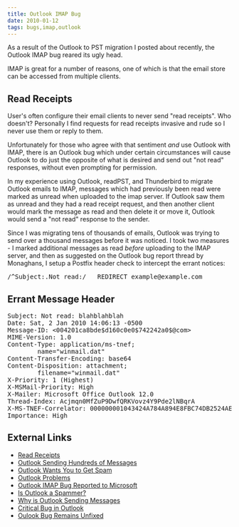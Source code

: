 ```yaml
---
title: Outlook IMAP Bug
date: 2010-01-12
tags: bugs,imap,outlook
---
```

As a result of the Outlook to PST migration I posted about recently, the Outlook IMAP bug reared its ugly head.

IMAP is great for a number of reasons, one of which is that the email store can be accessed from multiple clients.

## Read Receipts

User's often configure their email clients to never send "read receipts". Who doesn't? Personally I find requests for read receipts invasive and rude so I never use them or reply to them.

Unfortunately for those who agree with that sentiment *and* use Outlook with IMAP, there is an Outlook bug which under certain circumstances will cause Outlook to do just the opposite of what is desired and send out "not read" responses, without even prompting for permission.

In my experience using Outlook, readPST, and Thunderbird to migrate Outlook emails to IMAP, messages which had previously been read were marked as unread when uploaded to the imap server. If Outlook saw them as unread and they had a read receipt request, and then another client would mark the message as read and then delete it or move it, Outlook would send a "not read" response to the sender.

Since I was migrating tens of thousands of emails, Outlook was trying to send over a thousand messages before it was noticed. I took two measures - I marked additional messages as read *before* uploading to the IMAP server, and then as suggested on the Outlook bug report thread by Monaghans, I setup a Postfix header check to intercept the errant notices:

<pre class="sh_sh">
/^Subject:.Not read:/   REDIRECT example@example.com
</pre>

## Errant Message Header

<pre class="sh_sh">
Subject: Not read: blahblahblah
Date: Sat, 2 Jan 2010 14:06:13 -0500
Message-ID: <004201ca8bde$d160c0e0$742242a0$@com>
MIME-Version: 1.0
Content-Type: application/ms-tnef;
        name="winmail.dat"
Content-Transfer-Encoding: base64
Content-Disposition: attachment;
        filename="winmail.dat"
X-Priority: 1 (Highest)
X-MSMail-Priority: High
X-Mailer: Microsoft Office Outlook 12.0
Thread-Index: Acjmqn0MfZuP9DwfQRKVovz4Y9Pde2lNBqrA
X-MS-TNEF-Correlator: 000000001043424A784A894E8FBC74DB2524AEDE84CB4200
Importance: High
</pre>

## External Links

* [Read Receipts](http://www.slipstick.com/problems/rr_ndr.asp)
* [Outlook Sending Hundreds of Messages](http://groups.google.com/group/microsoft.public.outlook.general/browse_thread/thread/26894cca62509cff)
* [Outlook Wants You to Get Spam](http://coreygilmore.com/blog/2008/10/27/outlook-2007-wants-you-to-get-spam/)
* [Outlook Problems](http://office-outlook.com/outlook-forum/index.php/m/253821/)
* [Outlook IMAP Bug Reported to Microsoft](http://social.msdn.microsoft.com/forums/en-US/innovateonoffice/thread/82024df4-d5ec-4f89-b268-f824dc26c370/)
* [Is Outlook a Spammer?](http://www.simmonsconsulting.com/2008/10/26/my-outlook-is-sending-spam-but-not-really/)
* [Why is Outlook Sending Messages](http://microsoft-outlook-2007.blogspot.com/2009/05/problem-outlook-is-sending-unknown.html)
* [Critical Bug in Outlook](http://it.knightnet.org.uk/2009/03/critical-bug-in-outlook-2007.html)
* [Oulook Bug Remains Unfixed](http://blog.goyello.com/2009/09/24/microsoft-does-not-care-about-outlook-not-read-bug/)

